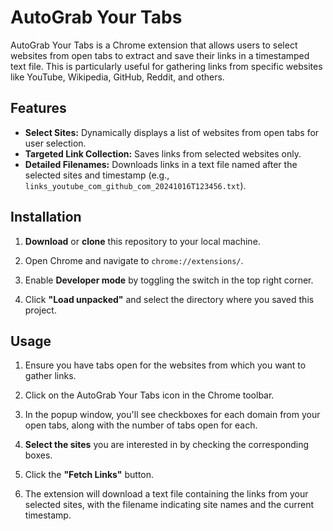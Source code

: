 # AutoGrab Your Tabs

AutoGrab Your Tabs is a Chrome extension that allows users to select websites from open tabs to extract and save their links in a timestamped text file. This is particularly useful for gathering links from specific websites like YouTube, Wikipedia, GitHub, Reddit, and others.

## Features

- **Select Sites:** Dynamically displays a list of websites from open tabs for user selection.
- **Targeted Link Collection:** Saves links from selected websites only.
- **Detailed Filenames:** Downloads links in a text file named after the selected sites and timestamp (e.g., `links_youtube_com_github_com_20241016T123456.txt`).

## Installation

1. **Download** or **clone** this repository to your local machine.

2. Open Chrome and navigate to `chrome://extensions/`.

3. Enable **Developer mode** by toggling the switch in the top right corner.

4. Click **"Load unpacked"** and select the directory where you saved this project.

## Usage

1. Ensure you have tabs open for the websites from which you want to gather links.

2. Click on the AutoGrab Your Tabs icon in the Chrome toolbar.

3. In the popup window, you'll see checkboxes for each domain from your open tabs, along with the number of tabs open for each.

4. **Select the sites** you are interested in by checking the corresponding boxes.

5. Click the **"Fetch Links"** button.

6. The extension will download a text file containing the links from your selected sites, with the filename indicating site names and the current timestamp.
